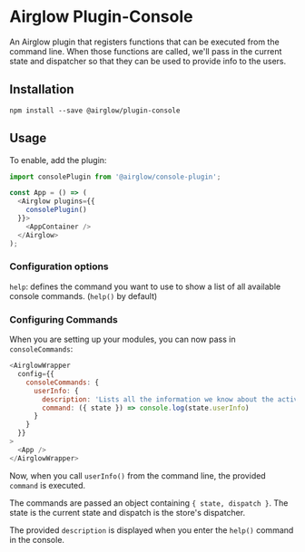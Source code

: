 # Airglow Plugin-Console

An Airglow plugin that registers functions that can be executed from the command line. When those functions are called, we'll pass in the current state and dispatcher so that they can be used to provide info to the users.

## Installation

```
npm install --save @airglow/plugin-console
```

## Usage

To enable, add the plugin:

```js
import consolePlugin from '@airglow/console-plugin';

const App = () => (
  <Airglow plugins={{
    consolePlugin()
  }}>
    <AppContainer />
  </Airglow>
);
```

### Configuration options

`help`: defines the command you want to use to show a list of all available console commands. (`help()` by default)

### Configuring Commands

When you are setting up your modules, you can now pass in `consoleCommands`:

```js
<AirglowWrapper
  config={{
    consoleCommands: {
      userInfo: {
        description: 'Lists all the information we know about the active user',
        command: ({ state }) => console.log(state.userInfo)
      }
    }
  }}
>
  <App />
</AirglowWrapper>
```

Now, when you call `userInfo()` from the command line, the provided `command` is executed.

The commands are passed an object containing `{ state, dispatch }`. The state is the current state and dispatch is the store's dispatcher.

The provided `description` is displayed when you enter the `help()` command in the console.
